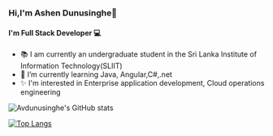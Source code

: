 ### Hi,I'm Ashen Dunusinghe👋

#### I'm Full Stack Developer 💻
<!--
**Avdunusinghe/Avdunusinghe** is a ✨ _special_ ✨ repository because its `README.md` (this file) appears on your GitHub profile.

Here are some ideas to get you started:
- 📚 I'm  Undergraduate Sri Lanka Institute of Information Technology(SLIIT)
<!--- 🔭 I’m currently working on ...-->
- 📚 I am currently an undergraduate student in the Sri Lanka Institute of Information Technology(SLIIT)
- 🌱 I’m currently learning Java, Angular,C#,.net
- ✨ I'm interested in  Enterprise application development, Cloud operations engineering
<!--- 👯 I’m looking to collaborate on ...
- 🤔 I’m looking for help with ...
- 💬 Ask me about ...
- 📫 How to reach me: ...
- 😄 Pronouns: ...
- ⚡ Fun fact: ...
-->
![Avdunusinghe's GitHub stats](https://github-readme-stats.vercel.app/api?username=Avdunusinghe&show_icons=true&theme=dark)


[![Top Langs](https://github-readme-stats.vercel.app/api/top-langs/?username=Avdunusinghe&layout=compact)](https://github.com/Avdunusinghe/github-readme-stats)
